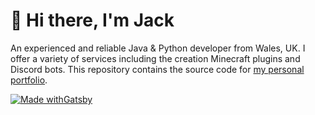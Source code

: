 # 👋 Hi there, I'm Jack
An experienced and reliable Java & Python developer from Wales, UK. I offer a variety of services including the creation Minecraft plugins and Discord bots. This repository contains the source code for [my personal portfolio](https://jack-chapman.com).

[![Made withGatsby](https://img.shields.io/badge/Made%20with-Gatsby-663399?style=for-the-badge&logo=Gatsby)](https://www.gatsbyjs.com/)

